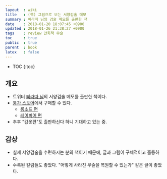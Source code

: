 ```yaml
---
layout  : wiki
title   : (책) 그림으로 보는 서양검술 메모
summary : 삐라따 님의 검술 메모를 출판한 책
date    : 2018-01-20 18:07:45 +0900
updated : 2018-01-26 21:38:27 +0900
tags    : review 만화책 무술
toc     : true
public  : true
parent  : book
latex   : false
---
```

* TOC
{:toc}

## 개요

* 트위터 [삐라따 님](https://twitter.com/gailtonatiu/status/950906872734785536 )의 서양검술 메모를 출판한 책이다.
* [퉁가 스토어](https://store.webtoonguide.com/ )에서 구매할 수 있다.
    * [롱소드 편](https://store.webtoonguide.com/goods/137 )
    * [레이피어 편](https://store.webtoonguide.com/goods/138 )
* 추후 "갑옷편"도 출판하신다 하니 기대하고 있는 중.

## 감상

* 실제 서양검술을 수련하시는 분의 책이기 때문에, 글과 그림이 구체적이고 훌륭하다.
* 수록된 칼럼들도 좋았다. "어떻게 사라진 무술을 복원할 수 있는가" 같은 글이 좋았다.

